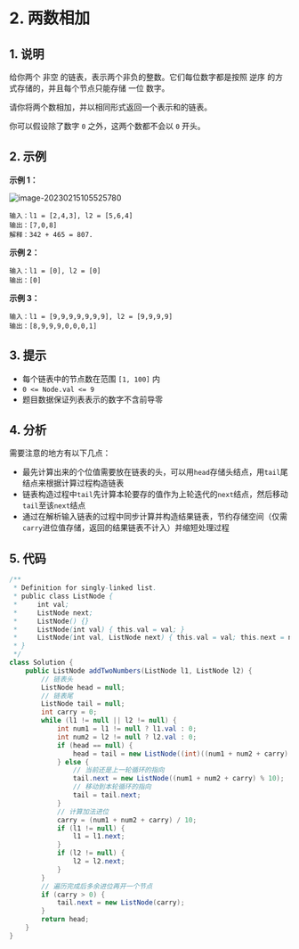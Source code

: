 # 2. 两数相加



## 1. 说明

给你两个 非空 的链表，表示两个非负的整数。它们每位数字都是按照 逆序 的方式存储的，并且每个节点只能存储 一位 数字。

请你将两个数相加，并以相同形式返回一个表示和的链表。

你可以假设除了数字 `0` 之外，这两个数都不会以 `0` 开头。



## 2. 示例

**示例 1：**

![image-20230215105525780](C:\Users\Xiaoyu\AppData\Roaming\Typora\typora-user-images\image-20230215105525780.png)

```
输入：l1 = [2,4,3], l2 = [5,6,4]
输出：[7,0,8]
解释：342 + 465 = 807.
```



**示例 2：**

```
输入：l1 = [0], l2 = [0]
输出：[0]
```



**示例 3：**

```
输入：l1 = [9,9,9,9,9,9,9], l2 = [9,9,9,9]
输出：[8,9,9,9,0,0,0,1]
```



## 3. 提示

- 每个链表中的节点数在范围 `[1, 100]` 内
- `0 <= Node.val <= 9`
- 题目数据保证列表表示的数字不含前导零



## 4. 分析

需要注意的地方有以下几点：

- 最先计算出来的个位值需要放在链表的头，可以用`head`存储头结点，用`tail`尾结点来根据计算过程构造链表
- 链表构造过程中`tail`先计算本轮要存的值作为上轮迭代的`next`结点，然后移动`tail`至该`next`结点
- 通过在解析输入链表的过程中同步计算并构造结果链表，节约存储空间（仅需`carry`进位值存储，返回的结果链表不计入）并缩短处理过程



## 5. 代码

```java
/**
 * Definition for singly-linked list.
 * public class ListNode {
 *     int val;
 *     ListNode next;
 *     ListNode() {}
 *     ListNode(int val) { this.val = val; }
 *     ListNode(int val, ListNode next) { this.val = val; this.next = next; }
 * }
 */
class Solution {
    public ListNode addTwoNumbers(ListNode l1, ListNode l2) {
        // 链表头
        ListNode head = null;
        // 链表尾
        ListNode tail = null;
        int carry = 0;
        while (l1 != null || l2 != null) {
            int num1 = l1 != null ? l1.val : 0;
            int num2 = l2 != null ? l2.val : 0;
            if (head == null) {
                head = tail = new ListNode((int)((num1 + num2 + carry) % 10));
            } else {
                // 当前还是上一轮循环的指向
                tail.next = new ListNode((num1 + num2 + carry) % 10);
                // 移动到本轮循环的指向
                tail = tail.next;
            }
            // 计算加法进位
            carry = (num1 + num2 + carry) / 10;
            if (l1 != null) {
                l1 = l1.next;
            }
            if (l2 != null) {
                l2 = l2.next;
            }
        }
        // 遍历完成后多余进位再开一个节点
        if (carry > 0) {
            tail.next = new ListNode(carry);
        }
        return head;
    }
}
```

